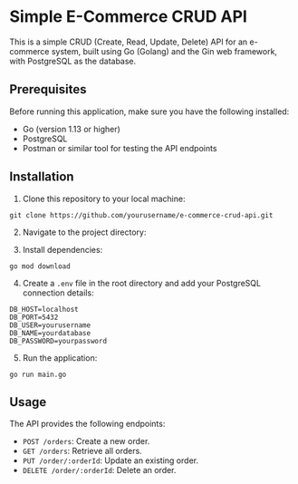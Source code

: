 # Simple E-Commerce CRUD API

This is a simple CRUD (Create, Read, Update, Delete) API for an e-commerce system, built using Go (Golang) and the Gin web framework, with PostgreSQL as the database.

## Prerequisites

Before running this application, make sure you have the following installed:

- Go (version 1.13 or higher)
- PostgreSQL
- Postman or similar tool for testing the API endpoints

## Installation

1. Clone this repository to your local machine:

```pwsh
git clone https://github.com/yourusername/e-commerce-crud-api.git
```

2. Navigate to the project directory:

3. Install dependencies:

```pwsh
go mod download
```

4. Create a `.env` file in the root directory and add your PostgreSQL connection details:

```
DB_HOST=localhost
DB_PORT=5432
DB_USER=yourusername
DB_NAME=yourdatabase
DB_PASSWORD=yourpassword
```

5. Run the application:

```pwsh
go run main.go
```

## Usage

The API provides the following endpoints:

- `POST /orders`: Create a new order.
- `GET /orders`: Retrieve all orders.
- `PUT /order/:orderId`: Update an existing order.
- `DELETE /order/:orderId`: Delete an order.
